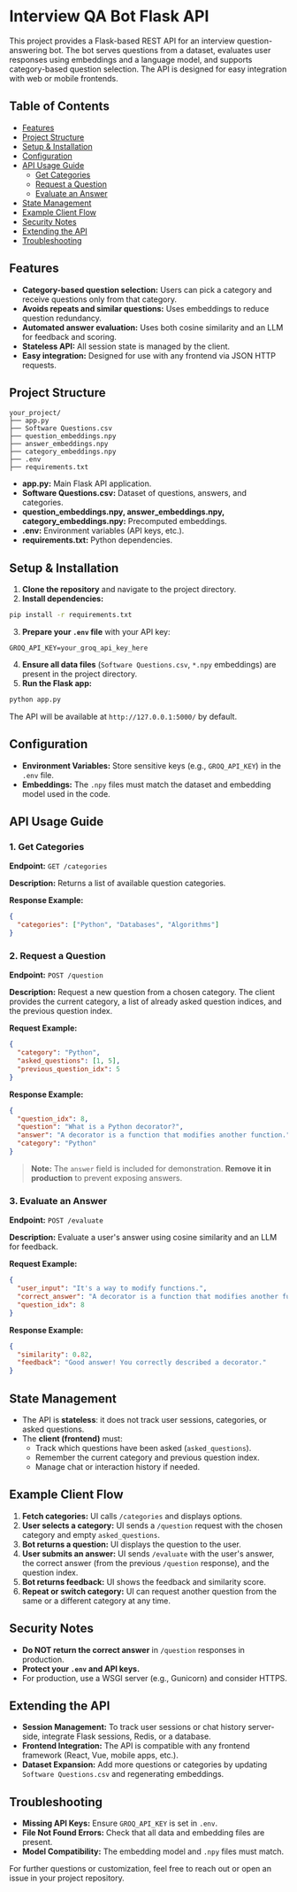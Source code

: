 # Interview QA Bot Flask API

This project provides a Flask-based REST API for an interview question-answering bot. The bot serves questions from a dataset, evaluates user responses using embeddings and a language model, and supports category-based question selection. The API is designed for easy integration with web or mobile frontends.

## Table of Contents

- [Features](#features)
- [Project Structure](#project-structure)
- [Setup \& Installation](#setup--installation)
- [Configuration](#configuration)
- [API Usage Guide](#api-usage-guide)
    - [Get Categories](#1-get-categories)
    - [Request a Question](#2-request-a-question)
    - [Evaluate an Answer](#3-evaluate-an-answer)
- [State Management](#state-management)
- [Example Client Flow](#example-client-flow)
- [Security Notes](#security-notes)
- [Extending the API](#extending-the-api)
- [Troubleshooting](#troubleshooting)


## Features

- **Category-based question selection:** Users can pick a category and receive questions only from that category.
- **Avoids repeats and similar questions:** Uses embeddings to reduce question redundancy.
- **Automated answer evaluation:** Uses both cosine similarity and an LLM for feedback and scoring.
- **Stateless API:** All session state is managed by the client.
- **Easy integration:** Designed for use with any frontend via JSON HTTP requests.


## Project Structure

```
your_project/
├── app.py
├── Software Questions.csv
├── question_embeddings.npy
├── answer_embeddings.npy
├── category_embeddings.npy
├── .env
├── requirements.txt
```

- **app.py:** Main Flask API application.
- **Software Questions.csv:** Dataset of questions, answers, and categories.
- **question_embeddings.npy, answer_embeddings.npy, category_embeddings.npy:** Precomputed embeddings.
- **.env:** Environment variables (API keys, etc.).
- **requirements.txt:** Python dependencies.


## Setup \& Installation

1. **Clone the repository** and navigate to the project directory.
2. **Install dependencies:**

```bash
pip install -r requirements.txt
```

3. **Prepare your `.env` file** with your API key:

```
GROQ_API_KEY=your_groq_api_key_here
```

4. **Ensure all data files** (`Software Questions.csv`, `*.npy` embeddings) are present in the project directory.
5. **Run the Flask app:**

```bash
python app.py
```

The API will be available at `http://127.0.0.1:5000/` by default.

## Configuration

- **Environment Variables:**
Store sensitive keys (e.g., `GROQ_API_KEY`) in the `.env` file.
- **Embeddings:**
The `.npy` files must match the dataset and embedding model used in the code.


## API Usage Guide

### 1. Get Categories

**Endpoint:**
`GET /categories`

**Description:**
Returns a list of available question categories.

**Response Example:**

```json
{
  "categories": ["Python", "Databases", "Algorithms"]
}
```


### 2. Request a Question

**Endpoint:**
`POST /question`

**Description:**
Request a new question from a chosen category. The client provides the current category, a list of already asked question indices, and the previous question index.

**Request Example:**

```json
{
  "category": "Python",
  "asked_questions": [1, 5],
  "previous_question_idx": 5
}
```

**Response Example:**

```json
{
  "question_idx": 8,
  "question": "What is a Python decorator?",
  "answer": "A decorator is a function that modifies another function.",  // Remove in production!
  "category": "Python"
}
```

> **Note:** The `answer` field is included for demonstration. **Remove it in production** to prevent exposing answers.

### 3. Evaluate an Answer

**Endpoint:**
`POST /evaluate`

**Description:**
Evaluate a user's answer using cosine similarity and an LLM for feedback.

**Request Example:**

```json
{
  "user_input": "It's a way to modify functions.",
  "correct_answer": "A decorator is a function that modifies another function.",
  "question_idx": 8
}
```

**Response Example:**

```json
{
  "similarity": 0.82,
  "feedback": "Good answer! You correctly described a decorator."
}
```


## State Management

- The API is **stateless**: it does not track user sessions, categories, or asked questions.
- The **client (frontend)** must:
    - Track which questions have been asked (`asked_questions`).
    - Remember the current category and previous question index.
    - Manage chat or interaction history if needed.


## Example Client Flow

1. **Fetch categories:**
UI calls `/categories` and displays options.
2. **User selects a category:**
UI sends a `/question` request with the chosen category and empty `asked_questions`.
3. **Bot returns a question:**
UI displays the question to the user.
4. **User submits an answer:**
UI sends `/evaluate` with the user's answer, the correct answer (from the previous `/question` response), and the question index.
5. **Bot returns feedback:**
UI shows the feedback and similarity score.
6. **Repeat or switch category:**
UI can request another question from the same or a different category at any time.

## Security Notes

- **Do NOT return the correct answer** in `/question` responses in production.
- **Protect your `.env` and API keys.**
- For production, use a WSGI server (e.g., Gunicorn) and consider HTTPS.


## Extending the API

- **Session Management:**
To track user sessions or chat history server-side, integrate Flask sessions, Redis, or a database.
- **Frontend Integration:**
The API is compatible with any frontend framework (React, Vue, mobile apps, etc.).
- **Dataset Expansion:**
Add more questions or categories by updating `Software Questions.csv` and regenerating embeddings.


## Troubleshooting

- **Missing API Keys:**
Ensure `GROQ_API_KEY` is set in `.env`.
- **File Not Found Errors:**
Check that all data and embedding files are present.
- **Model Compatibility:**
The embedding model and `.npy` files must match.

For further questions or customization, feel free to reach out or open an issue in your project repository.

